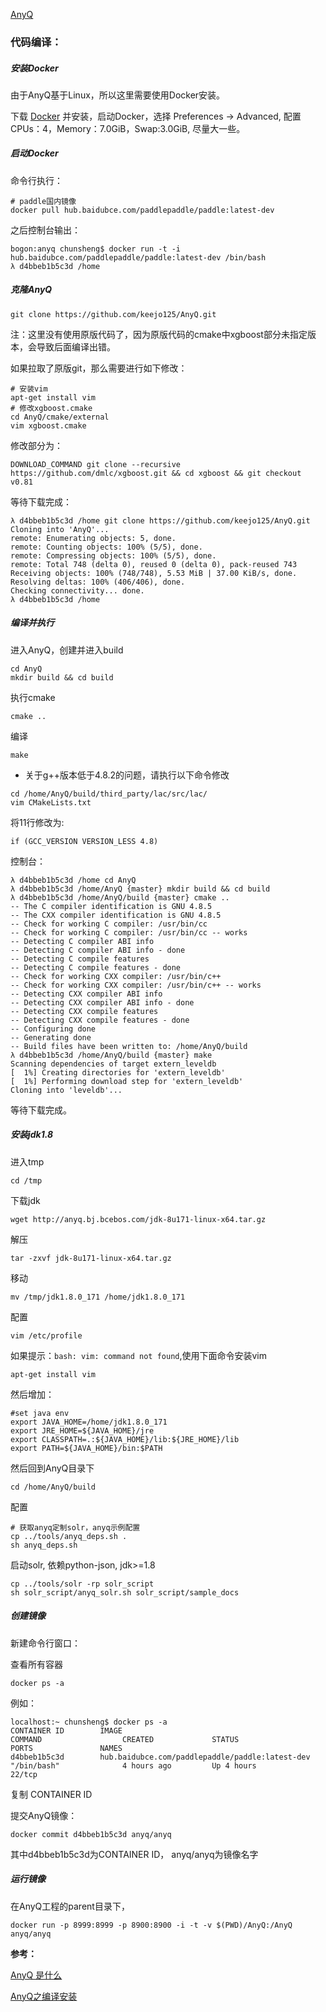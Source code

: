 [AnyQ](https://github.com/baidu/AnyQ)

### 代码编译：

##### 安装Docker

由于AnyQ基于Linux，所以这里需要使用Docker安装。

下载 [Docker](https://www.docker.com/) 并安装，启动Docker，选择 Preferences -> Advanced, 配置CPUs：4，Memory：7.0GiB，Swap:3.0GiB, 尽量大一些。

##### 启动Docker

命令行执行：

```
# paddle国内镜像
docker pull hub.baidubce.com/paddlepaddle/paddle:latest-dev

```

之后控制台输出：

```
bogon:anyq chunsheng$ docker run -t -i hub.baidubce.com/paddlepaddle/paddle:latest-dev /bin/bash
λ d4bbeb1b5c3d /home
```

##### 克隆AnyQ

```
git clone https://github.com/keejo125/AnyQ.git
```

注：这里没有使用原版代码了，因为原版代码的cmake中xgboost部分未指定版本，会导致后面编译出错。

如果拉取了原版git，那么需要进行如下修改：

```
# 安装vim
apt-get install vim
# 修改xgboost.cmake
cd AnyQ/cmake/external
vim xgboost.cmake
```

修改部分为：

```
DOWNLOAD_COMMAND git clone --recursive https://github.com/dmlc/xgboost.git && cd xgboost && git checkout v0.81
```

等待下载完成：

```
λ d4bbeb1b5c3d /home git clone https://github.com/keejo125/AnyQ.git
Cloning into 'AnyQ'...
remote: Enumerating objects: 5, done.
remote: Counting objects: 100% (5/5), done.
remote: Compressing objects: 100% (5/5), done.
remote: Total 748 (delta 0), reused 0 (delta 0), pack-reused 743
Receiving objects: 100% (748/748), 5.53 MiB | 37.00 KiB/s, done.
Resolving deltas: 100% (406/406), done.
Checking connectivity... done.
λ d4bbeb1b5c3d /home 
```

##### 编译并执行

进入AnyQ，创建并进入build

```
cd AnyQ
mkdir build && cd build
```

执行cmake

```
cmake ..
```

编译

```
make
```

* 关于g++版本低于4.8.2的问题，请执行以下命令修改
    
```
cd /home/AnyQ/build/third_party/lac/src/lac/
vim CMakeLists.txt
```

将11行修改为:

```
if (GCC_VERSION VERSION_LESS 4.8)
```

控制台：

```
λ d4bbeb1b5c3d /home cd AnyQ
λ d4bbeb1b5c3d /home/AnyQ {master} mkdir build && cd build
λ d4bbeb1b5c3d /home/AnyQ/build {master} cmake ..
-- The C compiler identification is GNU 4.8.5
-- The CXX compiler identification is GNU 4.8.5
-- Check for working C compiler: /usr/bin/cc
-- Check for working C compiler: /usr/bin/cc -- works
-- Detecting C compiler ABI info
-- Detecting C compiler ABI info - done
-- Detecting C compile features
-- Detecting C compile features - done
-- Check for working CXX compiler: /usr/bin/c++
-- Check for working CXX compiler: /usr/bin/c++ -- works
-- Detecting CXX compiler ABI info
-- Detecting CXX compiler ABI info - done
-- Detecting CXX compile features
-- Detecting CXX compile features - done
-- Configuring done
-- Generating done
-- Build files have been written to: /home/AnyQ/build
λ d4bbeb1b5c3d /home/AnyQ/build {master} make
Scanning dependencies of target extern_leveldb
[  1%] Creating directories for 'extern_leveldb'
[  1%] Performing download step for 'extern_leveldb'
Cloning into 'leveldb'...
```

等待下载完成。

##### 安装jdk1.8

进入tmp

```
cd /tmp
```

下载jdk

```
wget http://anyq.bj.bcebos.com/jdk-8u171-linux-x64.tar.gz
```

解压

```
tar -zxvf jdk-8u171-linux-x64.tar.gz 
```

移动

```
mv /tmp/jdk1.8.0_171 /home/jdk1.8.0_171
```

配置

```
vim /etc/profile
```

如果提示：`bash: vim: command not found`,使用下面命令安装vim

```
apt-get install vim
```

然后增加：

```
#set java env
export JAVA_HOME=/home/jdk1.8.0_171
export JRE_HOME=${JAVA_HOME}/jre
export CLASSPATH=.:${JAVA_HOME}/lib:${JRE_HOME}/lib
export PATH=${JAVA_HOME}/bin:$PATH
```

然后回到AnyQ目录下

```
cd /home/AnyQ/build
```

配置

```
# 获取anyq定制solr，anyq示例配置
cp ../tools/anyq_deps.sh .
sh anyq_deps.sh
```

启动solr, 依赖python-json, jdk>=1.8

```
cp ../tools/solr -rp solr_script
sh solr_script/anyq_solr.sh solr_script/sample_docs
```

##### 创建镜像

新建命令行窗口：

查看所有容器

```
docker ps -a
```

例如：

```
localhost:~ chunsheng$ docker ps -a
CONTAINER ID        IMAGE                                             COMMAND                  CREATED             STATUS                     PORTS               NAMES
d4bbeb1b5c3d        hub.baidubce.com/paddlepaddle/paddle:latest-dev   "/bin/bash"              4 hours ago         Up 4 hours                 22/tcp 
```

复制 CONTAINER ID

提交AnyQ镜像：

```
docker commit d4bbeb1b5c3d anyq/anyq
```

其中d4bbeb1b5c3d为CONTAINER ID， anyq/anyq为镜像名字


##### 运行镜像

在AnyQ工程的parent目录下，

```
docker run -p 8999:8999 -p 8900:8900 -i -t -v $(PWD)/AnyQ:/AnyQ anyq/anyq
```


**参考：**

[AnyQ 是什么](https://zhuanlan.zhihu.com/p/55403810)

[AnyQ之编译安装](http://keejo.coding.me/AnyQ%E4%B9%8B%E7%BC%96%E8%AF%91%E5%AE%89%E8%A3%85.html)

